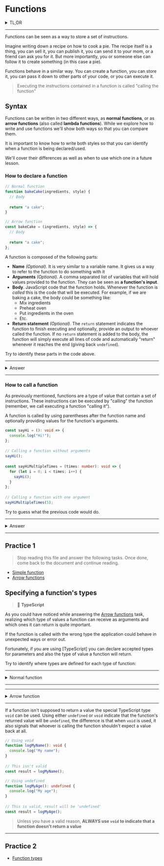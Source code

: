 # Functions

<details>
  <summary>TL;DR</summary>

A function is a type of value that contains a set of instructions that can be executed at will. Just as any other type
of value, functions can be stored in variables and passed around.

</details>

<hr>

Functions can be seen as a way to store a set of instructions.

Imagine writing down a recipe on how to cook a pie. The recipe itself is a thing, you can sell it, you can publish it,
you can send it to your mom, or a friend can ask you for it. But more importantly, you or someone else can follow it to
create something (in this case a pie).

Functions behave in a similar way. You can create a function, you can store it, you can pass it down to other parts of
your code, or you can execute it.

> Executing the instructions contained in a function is called "calling the function"

## Syntax

Functions can be written in two different ways, as **normal functions**, or as **arrow functions** (also called
**lambda functions**). While we explore how to write and use functions we'll show both ways so that you can compare them.

It is important to know how to write both styles so that you can identify when a function is being declared/used.

We'll cover their differences as well as when to use which one in a future lesson.

### How to declare a function

```typescript
// Normal function
function bakeCake(ingredients, style) {
  // Body

  return "a cake";
}
```

```typescript
// Arrow function
const bakeCake = (ingredients, style) => {
  // Body

  return "a cake";
};
```

A function is composed of the following parts:

- **Name** _(Optional)_. It is very similar to a variable name. It gives us a way to refer to the function to do something with it
- **Arguments** _(Optional)_. A comma separated list of variables that will hold values provided to the function. They
  can be seen as **a function's input**.
- **Body**. JavaScript code that the function holds. Whenever the function is _called_ this is the code that will be
  executed. For example, if we are baking a cake, the body could be something like:
  - Mix ingredients
  - Preheat oven
  - Put ingredients in the oven
  - Etc.
- **Return statement** _(Optional)_. The `return` statement indicates the function to finish executing and optionally,
  provide an output to whoever called the function. If no `return` statement is added to the body, the function will
  simply execute all lines of code and automatically "return" whenever it reaches the end (giving back `undefined`).

Try to identify these parts in the code above.

<hr>
<details>
<summary>Answer</summary>

Normal function:

![Normal function parts](assets/normal-function-parts.png)

Arrow function:

![Arrow function parts](assets/arrow-function-parts.png)

</details>
<hr>

### How to call a function

As previously mentioned, functions are a type of value that contain a set of instructions. These instructions can be
executed by "calling" the function (remember, we call executing a function "calling it").

A function is called by using parentheses after the function name and optionally providing values for the function's
arguments.

```typescript
const sayHi = (): void => {
  console.log("Hi!");
};

// Calling a function without arguments
sayHi();

const sayHiMultipleTimes = (times: number): void => {
  for (let i = 0; i < times; i++) {
    sayHi();
  }
};

// Calling a function with one argument
sayHiMultipleTimes(5);
```

Try to guess what the previous code would do.

<hr>
<details>
<summary>Answer</summary>

It would log the following text:

```text
Hi!
Hi!
Hi!
Hi!
Hi!
Hi!
```

The first "Hi!" message would be logged because of call in line 6 `sayHi();`. The next 5 messages would be logged because
of the `sayHiMultipleTimes(5);` call in the last line.

</details>
<hr>

## Practice 1

> Stop reading this file and answer the following tasks. Once done, come back to the document and continue reading.

- [Simple function](../tasks/001-simple-function/1.instructions.md)
- [Arrow functions](../tasks/002-arrow-functions/1.instructions.md)

## Specifying a function's types

> 🚨 **TypeScript**

As you could have noticed while answering the [Arrow functions](../tasks/002-arrow-functions/1.instructions.md) task,
realizing which type of values a function can receive as arguments and which ones it can return is quite important.

If the function is called with the wrong type the application could behave in unexpected ways or error out.

Fortunately, if you are using [TypeScript] you can declare accepted types for parameters and also the type of value
a function will return.

Try to identify where types are defined for each type of function:

<hr>
<details>
<summary>Normal function</summary>

```typescript
function getBigger(value1: number, value2: number): number {
  if (value1 > value2) {
    return value1;
  } else {
    return value2;
  }
}
```

  <details>
  <summary>💡 Answer</summary>

![Normal function types](assets/nf-types.png)

  </details>

</details>
<hr>

<hr>
<details>
<summary>Arrow function</summary>

```typescript
const getBigger = (value1: number, value2: number): number => {
  if (value1 > value2) {
    return value1;
  } else {
    return value2;
  }
};
```

  <details>
  <summary>💡 Answer</summary>

![Arrow function types](assets/af-types.png)

  </details>

</details>
<hr>

If a function isn't supposed to return a value the special TypeScript type `void` can be used. Using either `undefined`
or `void` indicate that the function's returned value will be `undefined`, the difference is that when `void` is used,
it also signals that whoever is calling the function shouldn't expect a value back at all.

```typescript
// Using void
function logMyName(): void {
  console.log("My name");
}

// This isn't valid
const result = logMyName();
```

```typescript
// Using undefined
function logMyAge(): undefined {
  console.log("My age");
}

// This is valid, result will be 'undefined'
const result = logMyAge();
```

> Unless you have a valid reason, **ALWAYS use `void` to indicate that a function doesn't return a value**

<hr>

## Practice 2

- [Function types](../tasks/003-function-types/1.instructions.md)

